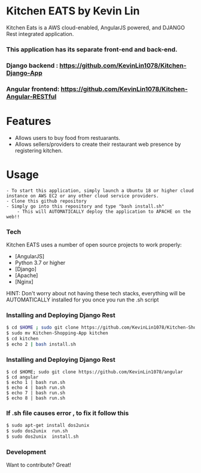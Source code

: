 # Kitchen EATS by Kevin Lin
Kitchen Eats is a AWS cloud-enabled, AngularJS powered, and DJANGO Rest integrated application.

### This application has its separate front-end and back-end. 

### Django backend : https://github.com/KevinLin1078/Kitchen-Django-App
### Angular frontend: https://github.com/KevinLin1078/Kitchen-Angular-RESTful

# Features
  - Allows users to buy food from restuarants. 
  - Allows sellers/providers to create their restaurant web presence by registering kitchen.

# Usage
    - To start this application, simply launch a Ubuntu 18 or higher cloud instance on AWS EC2 or any other cloud service providers.
    - Clone this github repository
    - Simply go into this repository and type "bash install.sh"
        - This will AUTOMATICALLY deploy the application to APACHE on the web!!

### Tech
Kitchen EATS uses a number of open source projects to work properly:
* [AngularJS]
* Python 3.7 or higher
* [Django] 
* [Apache] 
* [Nginx]

HINT: Don't worry about not having these tech stacks, everything will be AUTOMATICALLY installed for you once you run the .sh script

### Installing and Deploying Django Rest
```sh
$ cd $HOME ; sudo git clone https://github.com/KevinLin1078/Kitchen-Shopping-App
$ sudo mv Kitchen-Shopping-App kitchen
$ cd kitchen
$ echo 2 | bash install.sh
```

### Installing and Deploying Django Rest
```
$ cd $HOME; sudo git clone https://github.com/KevinLin1078/angular
$ cd angular
$ echo 1 | bash run.sh
$ echo 4 | bash run.sh  
$ echo 7 | bash run.sh 
$ echo 8 | bash run.sh 
```

### If .sh file causes error , to fix it follow this
``` bash
$ sudo apt-get install dos2unix
$ sudo dos2unix  run.sh
$ sudo dos2unix  install.sh  
```


### Development
Want to contribute? Great!


